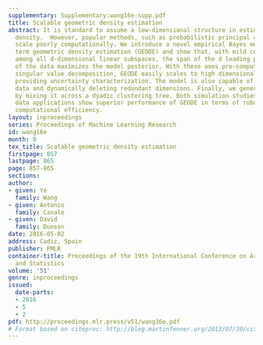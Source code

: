 ```yaml
---
supplementary: Supplementary:wang16e-supp.pdf
title: Scalable geometric density estimation
abstract: It is standard to assume a low-dimensional structure in estimating a high-dimensional
  density.  However, popular methods, such as probabilistic principal component analysis,
  scale poorly computationally. We introduce a novel empirical Bayes method that we
  term geometric density estimation (GEODE) and show that, with mild conditions and
  among all d-dimensional linear subspaces, the span of the d leading principal axes
  of the data maximizes the model posterior. With these axes pre-computed using fast
  singular value decomposition, GEODE easily scales to high dimensional problems while
  providing uncertainty characterization. The model is also capable of imputing missing
  data and dynamically deleting redundant dimensions. Finally, we generalize GEODE
  by mixing it across a dyadic clustering tree. Both simulation studies and real world
  data applications show superior performance of GEODE in terms of robustness and
  computational efficiency.
layout: inproceedings
series: Proceedings of Machine Learning Research
id: wang16e
month: 0
tex_title: Scalable geometric density estimation
firstpage: 857
lastpage: 865
page: 857-865
sections: 
author:
- given: Ye
  family: Wang
- given: Antonio
  family: Canale
- given: David
  family: Dunson
date: 2016-05-02
address: Cadiz, Spain
publisher: PMLR
container-title: Proceedings of the 19th International Conference on Artificial Intelligence
  and Statistics
volume: '51'
genre: inproceedings
issued:
  date-parts:
  - 2016
  - 5
  - 2
pdf: http://proceedings.mlr.press/v51/wang16e.pdf
# Format based on citeproc: http://blog.martinfenner.org/2013/07/30/citeproc-yaml-for-bibliographies/
---
```

